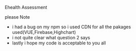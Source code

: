 Ehealth Assessment

please Note 
- i had a bug on my npm so i used CDN for all the pakages used(VUE,Firebase,Highchart)
- i not quite clear what question 2 says
- lastly i hope my code is acceptable to you all


